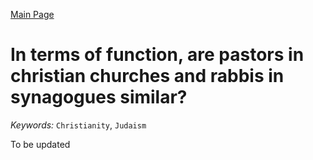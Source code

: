 [Main Page](https://yooyolo.github.io/Jewish_Learning/)
# In terms of function, are pastors in christian churches and rabbis in synagogues similar?
*Keywords:*
`Christianity`, `Judaism`

To be updated